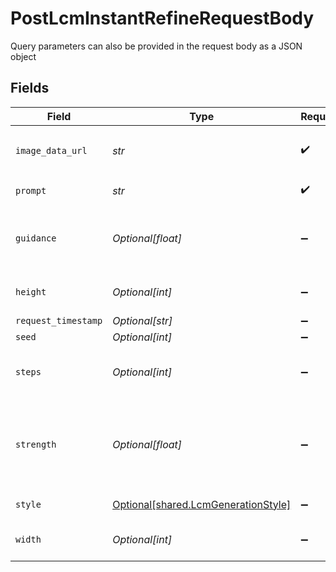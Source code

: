 # PostLcmInstantRefineRequestBody

Query parameters can also be provided in the request body as a JSON object


## Fields

| Field                                                                                                                            | Type                                                                                                                             | Required                                                                                                                         | Description                                                                                                                      |
| -------------------------------------------------------------------------------------------------------------------------------- | -------------------------------------------------------------------------------------------------------------------------------- | -------------------------------------------------------------------------------------------------------------------------------- | -------------------------------------------------------------------------------------------------------------------------------- |
| `image_data_url`                                                                                                                 | *str*                                                                                                                            | :heavy_check_mark:                                                                                                               | Image data used to generate image. In base64 format. Prefix: `data:image/jpeg;base64,`                                           |
| `prompt`                                                                                                                         | *str*                                                                                                                            | :heavy_check_mark:                                                                                                               | The prompt used to generate images                                                                                               |
| `guidance`                                                                                                                       | *Optional[float]*                                                                                                                | :heavy_minus_sign:                                                                                                               | How strongly the generation should reflect the prompt. Must be a float between 0.5 and 20.                                       |
| `height`                                                                                                                         | *Optional[int]*                                                                                                                  | :heavy_minus_sign:                                                                                                               | The output width of the image. Must be 512, 640 or 1024.                                                                         |
| `request_timestamp`                                                                                                              | *Optional[str]*                                                                                                                  | :heavy_minus_sign:                                                                                                               | N/A                                                                                                                              |
| `seed`                                                                                                                           | *Optional[int]*                                                                                                                  | :heavy_minus_sign:                                                                                                               | N/A                                                                                                                              |
| `steps`                                                                                                                          | *Optional[int]*                                                                                                                  | :heavy_minus_sign:                                                                                                               | The number of steps to use for the generation. Must be between 4 and 16.                                                         |
| `strength`                                                                                                                       | *Optional[float]*                                                                                                                | :heavy_minus_sign:                                                                                                               | How strongly the generated images should reflect the original image supplied in imageDataUrl. Must be a float between 0.1 and 1. |
| `style`                                                                                                                          | [Optional[shared.LcmGenerationStyle]](../../models/shared/lcmgenerationstyle.md)                                                 | :heavy_minus_sign:                                                                                                               | The style to generate LCM images with.                                                                                           |
| `width`                                                                                                                          | *Optional[int]*                                                                                                                  | :heavy_minus_sign:                                                                                                               | The output width of the image. Must be 512, 640 or 1024.                                                                         |